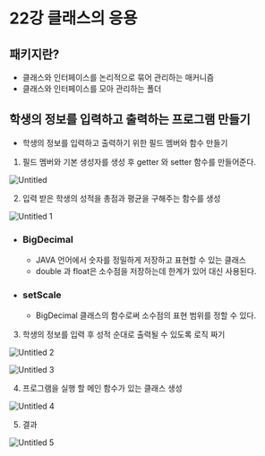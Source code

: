 # 22강 클래스의 응용

## 패키지란?

- 클래스와 인터페이스를 논리적으로 묶어 관리하는 매커니즘
- 클래스와 인터페이스를 모아 관리하는 폴더

## 학생의 정보를 입력하고 출력하는 프로그램 만들기

- 학생의 정보를 입력하고 출력하기 위한 필드 멤버와 함수 만들기
1. 필드 멤버와 기본 생성자를 생성 후 getter 와 setter 함수를 만들어준다.

![Untitled](https://github.com/user-attachments/assets/6bf635f9-3776-4654-9667-c108c585274e)

2. 입력 받은 학생의 성적을 총점과 평균을 구해주는 함수를 생성
   
![Untitled 1](https://github.com/user-attachments/assets/b37ca33d-15f5-4b53-93db-39fc2640f1ab)

- ### BigDecimal
    - JAVA 언어에서 숫자를 정밀하게 저장하고 표현할 수 있는 클래스
    - double 과 float은 소수점을 저장하는데 한계가 있어 대신 사용된다.
- ### setScale
    - BigDecimal 클래스의 함수로써 소수점의 표현 범위를 정할 수 있다.
3. 학생의 정보를 입력 후 성적 순대로 출력될 수 있도록 로직 짜기

![Untitled 2](https://github.com/user-attachments/assets/74440e8f-c8d2-409d-bca7-1effd08456c1)

![Untitled 3](https://github.com/user-attachments/assets/e4921dc9-dbb7-4c9d-be6b-9c5736092e81)


4. 프로그램을 실행 할 메인 함수가 있는 클래스 생성

![Untitled 4](https://github.com/user-attachments/assets/b4a0ff26-c8e1-4597-8fde-18fbec4894a8)

5. 결과

![Untitled 5](https://github.com/user-attachments/assets/81b248eb-5d3d-4927-9a4a-20ef720264fe)

